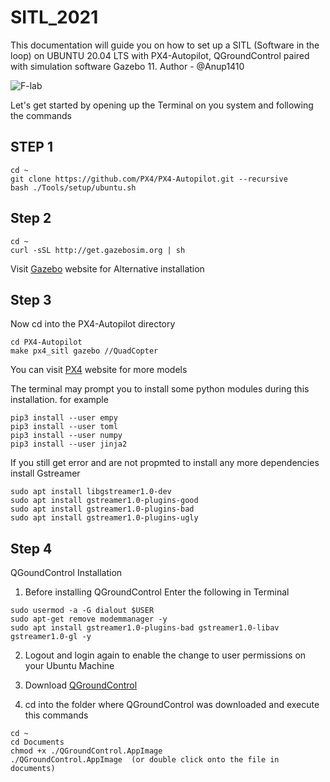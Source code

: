 # SITL_2021
This documentation will guide you on how to set up a SITL (Software in the loop) on UBUNTU 20.04 LTS with PX4-Autopilot, QGroundControl paired with simulation software Gazebo 11.
Author - @Anup1410

![F-lab](https://user-images.githubusercontent.com/78522341/106847388-cc341f80-66d4-11eb-9966-00c068135fcc.png)

Let's get started by opening up the Terminal on you system and following the commands

## STEP 1

```
cd ~
git clone https://github.com/PX4/PX4-Autopilot.git --recursive
bash ./Tools/setup/ubuntu.sh
```
## Step 2

```
cd ~
curl -sSL http://get.gazebosim.org | sh
```
Visit <a href="http://gazebosim.org/tutorials?tut=install_ubuntu">Gazebo</a> website for Alternative installation

## Step 3

Now cd into the PX4-Autopilot directory
```
cd PX4-Autopilot
make px4_sitl gazebo //QuadCopter
```
You can visit <a href="https://docs.px4.io/master/en/simulation/gazebo.html">PX4</a> website for more models

The terminal may prompt you to install some python modules during this installation.
for example
```
pip3 install --user empy
pip3 install --user toml
pip3 install --user numpy
pip3 install --user jinja2
```
If you still get error and are not propmted to install any more dependencies install Gstreamer

```
sudo apt install libgstreamer1.0-dev
sudo apt install gstreamer1.0-plugins-good
sudo apt install gstreamer1.0-plugins-bad
sudo apt install gstreamer1.0-plugins-ugly
```
## Step 4 

QGoundControl Installation

1. Before installing QGroundControl
   Enter the following in Terminal

```
sudo usermod -a -G dialout $USER
sudo apt-get remove modemmanager -y
sudo apt install gstreamer1.0-plugins-bad gstreamer1.0-libav gstreamer1.0-gl -y
```
2. Logout and login again to enable the change to user permissions on your Ubuntu Machine

3. Download <a href="https://s3-us-west-2.amazonaws.com/qgroundcontrol/latest/QGroundControl.AppImage">QGroundControl</a>

4. cd into the folder where QGroundControl was downloaded and execute this commands

```
cd ~
cd Documents
chmod +x ./QGroundControl.AppImage
./QGroundControl.AppImage  (or double click onto the file in documents)
```
